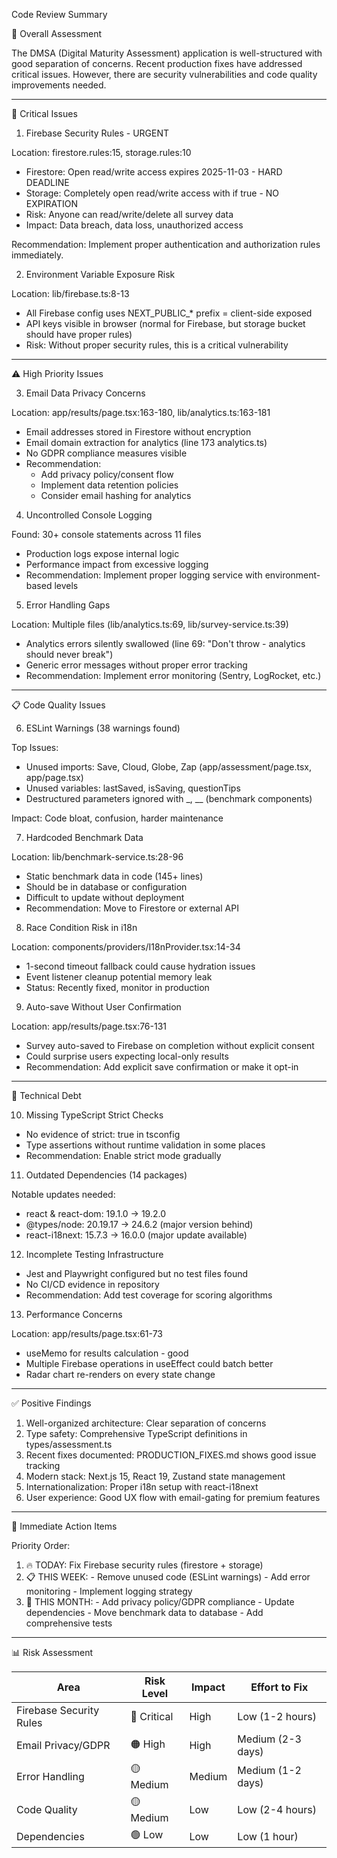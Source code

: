 Code Review Summary

  🎯 Overall Assessment

  The DMSA (Digital Maturity Assessment) application is well-structured with good
  separation of concerns. Recent production fixes have addressed critical issues.
  However, there are security vulnerabilities and code quality improvements needed.

  ---
  🔴 Critical Issues

  1. Firebase Security Rules - URGENT

  Location: firestore.rules:15, storage.rules:10

  - Firestore: Open read/write access expires 2025-11-03 - HARD DEADLINE
  - Storage: Completely open read/write access with if true - NO EXPIRATION
  - Risk: Anyone can read/write/delete all survey data
  - Impact: Data breach, data loss, unauthorized access

  Recommendation: Implement proper authentication and authorization rules immediately.

  2. Environment Variable Exposure Risk

  Location: lib/firebase.ts:8-13

  - All Firebase config uses NEXT_PUBLIC_* prefix = client-side exposed
  - API keys visible in browser (normal for Firebase, but storage bucket should have
  proper rules)
  - Risk: Without proper security rules, this is a critical vulnerability

  ---
  ⚠️ High Priority Issues

  3. Email Data Privacy Concerns

  Location: app/results/page.tsx:163-180, lib/analytics.ts:163-181

  - Email addresses stored in Firestore without encryption
  - Email domain extraction for analytics (line 173 analytics.ts)
  - No GDPR compliance measures visible
  - Recommendation:
    - Add privacy policy/consent flow
    - Implement data retention policies
    - Consider email hashing for analytics

  4. Uncontrolled Console Logging

  Found: 30+ console statements across 11 files

  - Production logs expose internal logic
  - Performance impact from excessive logging
  - Recommendation: Implement proper logging service with environment-based levels

  5. Error Handling Gaps

  Location: Multiple files (lib/analytics.ts:69, lib/survey-service.ts:39)

  - Analytics errors silently swallowed (line 69: "Don't throw - analytics should never
  break")
  - Generic error messages without proper error tracking
  - Recommendation: Implement error monitoring (Sentry, LogRocket, etc.)

  ---
  📋 Code Quality Issues

  6. ESLint Warnings (38 warnings found)

  Top Issues:
  - Unused imports: Save, Cloud, Globe, Zap (app/assessment/page.tsx, app/page.tsx)
  - Unused variables: lastSaved, isSaving, questionTips
  - Destructured parameters ignored with _, __ (benchmark components)

  Impact: Code bloat, confusion, harder maintenance

  7. Hardcoded Benchmark Data

  Location: lib/benchmark-service.ts:28-96

  - Static benchmark data in code (145+ lines)
  - Should be in database or configuration
  - Difficult to update without deployment
  - Recommendation: Move to Firestore or external API

  8. Race Condition Risk in i18n

  Location: components/providers/I18nProvider.tsx:14-34

  - 1-second timeout fallback could cause hydration issues
  - Event listener cleanup potential memory leak
  - Status: Recently fixed, monitor in production

  9. Auto-save Without User Confirmation

  Location: app/results/page.tsx:76-131

  - Survey auto-saved to Firebase on completion without explicit consent
  - Could surprise users expecting local-only results
  - Recommendation: Add explicit save confirmation or make it opt-in

  ---
  🔧 Technical Debt

  10. Missing TypeScript Strict Checks

  - No evidence of strict: true in tsconfig
  - Type assertions without runtime validation in some places
  - Recommendation: Enable strict mode gradually

  11. Outdated Dependencies (14 packages)

  Notable updates needed:
  - react & react-dom: 19.1.0 → 19.2.0
  - @types/node: 20.19.17 → 24.6.2 (major version behind)
  - react-i18next: 15.7.3 → 16.0.0 (major update available)

  12. Incomplete Testing Infrastructure

  - Jest and Playwright configured but no test files found
  - No CI/CD evidence in repository
  - Recommendation: Add test coverage for scoring algorithms

  13. Performance Concerns

  Location: app/results/page.tsx:61-73

  - useMemo for results calculation - good
  - Multiple Firebase operations in useEffect could batch better
  - Radar chart re-renders on every state change

  ---
  ✅ Positive Findings

  1. Well-organized architecture: Clear separation of concerns
  2. Type safety: Comprehensive TypeScript definitions in types/assessment.ts
  3. Recent fixes documented: PRODUCTION_FIXES.md shows good issue tracking
  4. Modern stack: Next.js 15, React 19, Zustand state management
  5. Internationalization: Proper i18n setup with react-i18next
  6. User experience: Good UX flow with email-gating for premium features

  ---
  🚀 Immediate Action Items

  Priority Order:

  1. 🔥 TODAY: Fix Firebase security rules (firestore + storage)
  2. 📋 THIS WEEK:
    - Remove unused code (ESLint warnings)
    - Add error monitoring
    - Implement logging strategy
  3. 📅 THIS MONTH:
    - Add privacy policy/GDPR compliance
    - Update dependencies
    - Move benchmark data to database
    - Add comprehensive tests

  ---
  📊 Risk Assessment

  | Area                    | Risk Level  | Impact | Effort to Fix     |
  |-------------------------|-------------|--------|-------------------|
  | Firebase Security Rules | 🔴 Critical | High   | Low (1-2 hours)   |
  | Email Privacy/GDPR      | 🟠 High     | High   | Medium (2-3 days) |
  | Error Handling          | 🟡 Medium   | Medium | Medium (1-2 days) |
  | Code Quality            | 🟡 Medium   | Low    | Low (2-4 hours)   |
  | Dependencies            | 🟢 Low      | Low    | Low (1 hour)      |
